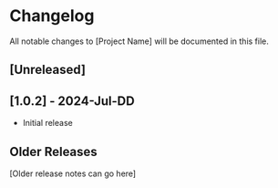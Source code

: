 # Changelog

All notable changes to [Project Name] will be documented in this file.

## [Unreleased]

## [1.0.2] - 2024-Jul-DD

- Initial release

## Older Releases

[Older release notes can go here]
